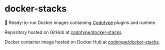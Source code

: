 # docker-stacks

:whale2: Ready-to-run Docker images containing [Codotype](https://github.com/codotype/codotype) plugins and runtime

Repository hosted on GitHub at [codotype/docker-stacks](https://github.com/codotype/docker-stacks).

Docker container image hosted on Docker Hub at [codotype/docker-stacks](https://hub.docker.com/r/codotype).
